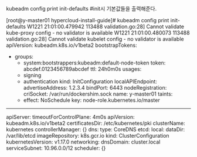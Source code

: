 
kubeadm config print init-defaults  #init시 기본값들을 출력해준다.
                                                                                      
[root@y-master01 hypercloud-install-guide]# kubeadm config print init-defaults
W1221 21:01:00.479942  113488 validation.go:28] Cannot validate kube-proxy config - no validator is available
W1221 21:01:00.480073  113488 validation.go:28] Cannot validate kubelet config - no validator is available
apiVersion: kubeadm.k8s.io/v1beta2
bootstrapTokens:
- groups:
  - system:bootstrappers:kubeadm:default-node-token
  token: abcdef.0123456789abcdef
  ttl: 24h0m0s
  usages:
  - signing
  - authentication
kind: InitConfiguration
localAPIEndpoint:
  advertiseAddress: 1.2.3.4
  bindPort: 6443
nodeRegistration:
  criSocket: /var/run/dockershim.sock
  name: y-master01
  taints:
  - effect: NoSchedule
    key: node-role.kubernetes.io/master
---
apiServer:
  timeoutForControlPlane: 4m0s
apiVersion: kubeadm.k8s.io/v1beta2
certificatesDir: /etc/kubernetes/pki
clusterName: kubernetes
controllerManager: {}
dns:
  type: CoreDNS
etcd:
  local:
    dataDir: /var/lib/etcd
imageRepository: k8s.gcr.io
kind: ClusterConfiguration
kubernetesVersion: v1.17.0
networking:
  dnsDomain: cluster.local
  serviceSubnet: 10.96.0.0/12
scheduler: {}
